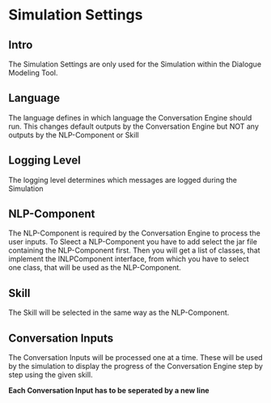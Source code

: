 # Simulation Settings
## Intro
The Simulation Settings are only used for the Simulation within the Dialogue Modeling Tool.
## Language
The language defines in which language the Conversation Engine should run. This changes default outputs by the Conversation Engine but NOT any outputs by the NLP-Component or Skill
## Logging Level
The logging level determines which messages are logged during the Simulation
## NLP-Component
The NLP-Component is required by the Conversation Engine to process the user inputs. To Sleect a NLP-Component you have to add select the jar file containing the NLP-Component first. Then you will get a list of classes, that implement the INLPComponent interface, from which you have to select one class, that will be used as the NLP-Component.
## Skill
The Skill will be selected in the same way as the NLP-Component.
## Conversation Inputs
The Conversation Inputs will be processed one at a time. These will be used by the simulation to display the progress of the Conversation Engine step by step using the given skill.

**Each Conversation Input has to be seperated by a new line**